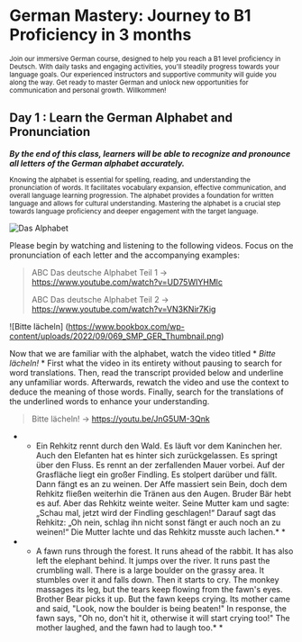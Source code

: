 # **German Mastery: Journey to B1 Proficiency in 3 months**
<sub>Join our immersive German course, designed to help you reach a B1 level proficiency in Deutsch. With daily tasks and engaging activities, you'll steadily progress towards your language goals. Our experienced instructors and supportive community will guide you along the way. Get ready to master German and unlock new opportunities for communication and personal growth. Willkommen!

  
## Day 1 : Learn the German Alphabet and Pronunciation 
***By the end of this class, learners will be able to recognize and pronounce all letters of the German alphabet accurately.***
  
<sub> Knowing the alphabet is essential for spelling, reading, and understanding the pronunciation of words. It facilitates vocabulary expansion, effective communication, and overall language learning progression. The alphabet provides a foundation for written language and allows for cultural understanding. Mastering the alphabet is a crucial step towards language proficiency and deeper engagement with the target language.

  ![Das Alphabet](https://tcl.azureedge.net/p/images_ar/art_img/5b3dc7bf-8ade-44f5-b1a3-916dc85a6656.jpg)
  
 Please begin by watching and listening to the following videos. Focus on the pronunciation of each letter and the accompanying examples: 
  
  > ABC Das deutsche Alphabet Teil 1 → https://www.youtube.com/watch?v=UD75WIYHMlc
  >
  > ABC Das deutsche Alphabet Teil 2 → https://www.youtube.com/watch?v=VN3KNir7Kig

  ![Bitte lächeln] (https://www.bookbox.com/wp-content/uploads/2022/09/069_SMP_GER_Thumbnail.png)
  
Now that we are familiar with the alphabet, watch the video titled * *Bitte lächeln!* *
First what the video in its entirety without pausing to search for word translations. Then, read the transcript provided below and underline any unfamiliar words. Afterwards, rewatch the video and use the context to deduce the meaning of those words. Finally, search for the translations of the underlined words to enhance your understanding.
  > Bitte lächeln! → https://youtu.be/JnG5UM-3Qnk

  * * Ein Rehkitz rennt durch den Wald. Es läuft vor dem Kaninchen her. Auch den Elefanten hat es hinter sich zurückgelassen. Es springt über den Fluss. Es rennt an der zerfallenden Mauer vorbei. Auf der Grasfläche liegt ein großer Findling. Es stolpert darüber und fällt. Dann fängt es an zu weinen. Der Affe massiert sein Bein, doch dem Rehkitz fließen weiterhin die Tränen aus den Augen. Bruder Bär hebt es auf. Aber das Rehkitz weinte weiter. Seine Mutter kam und sagte: „Schau mal, jetzt wird der Findling geschlagen!“ Darauf sagt das Rehkitz: „Oh nein, schlag ihn nicht sonst fängt er auch noch an zu weinen!“ Die Mutter lachte und das Rehkitz musste auch lachen.* *

  * * A fawn runs through the forest. It runs ahead of the rabbit. It has also left the elephant behind. It jumps over the river. It runs past the crumbling wall. There is a large boulder on the grassy area. It stumbles over it and falls down. Then it starts to cry. The monkey massages its leg, but the tears keep flowing from the fawn's eyes. Brother Bear picks it up. But the fawn keeps crying. Its mother came and said, "Look, now the boulder is being beaten!" In response, the fawn says, "Oh no, don't hit it, otherwise it will start crying too!" The mother laughed, and the fawn had to laugh too.* *
